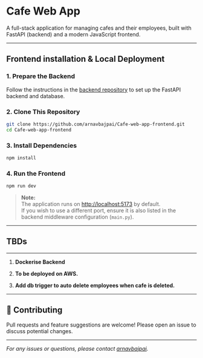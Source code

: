 # Cafe Web App

A full-stack application for managing cafes and their employees, built with FastAPI (backend) and a modern JavaScript frontend.

---

##  Frontend installation & Local Deployment
### 1. Prepare the Backend

Follow the instructions in the [backend repository](https://github.com/arnavbajpai/Cafe-web-app/) to set up the FastAPI backend and database.

### 2. Clone This Repository

```bash
git clone https://github.com/arnavbajpai/Cafe-web-app-frontend.git
cd Cafe-web-app-frontend
```

### 3. Install Dependencies

```bash
npm install
```

### 4. Run the Frontend

```bash
npm run dev
```

> **Note:**  
> The application runs on [http://localhost:5173](http://localhost:5173) by default.  
> If you wish to use a different port, ensure it is also listed in the backend middleware configuration (`main.py`).

---

## TBDs
---

1. **Dockerise Backend** 



2. **To be deployed on AWS.** 



3. **Add db trigger to auto delete employees when cafe is deleted.** 

---


## 🤝 Contributing

Pull requests and feature suggestions are welcome! Please open an issue to discuss potential changes.

---


*For any issues or questions, please contact [arnavbajpai](https://github.com/arnavbajpai).*
